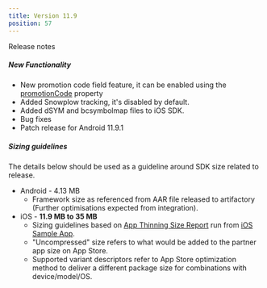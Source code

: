 ```yaml
---
title: Version 11.9
position: 57
---
```

Release notes

##### New Functionality

* New promotion code field feature, it can be enabled using the <a href="https://cartrawler.github.io/#section_iosstandalone" target="_blank">promotionCode</a> property
* Added Snowplow tracking, it's disabled by default.
* Added dSYM and bcsymbolmap files to iOS SDK.
* Bug fixes
* Patch release for Android 11.9.1

##### Sizing guidelines
The details below should be used as a guideline around SDK size related to release.
* Android - 4.13 MB
    * Framework size as referenced from AAR file released to artifactory (Further optimisations expected from integration).
* iOS - **11.9 MB to 35 MB**
    * Sizing guidelines based on <a href="https://github.com/cartrawler/cartrawler.github.io/blob/master/ios-report.txt" target="_blank">App Thinning Size Report</a> run from <a href="https://github.com/cartrawler/cartrawler-ios-integration" target="_blank">iOS Sample App</a>.
    * "Uncompressed" size refers to what would be added to the partner app size on App Store.
    * Supported variant descriptors refer to App Store optimization method to deliver a different package size for combinations with device/model/OS.
